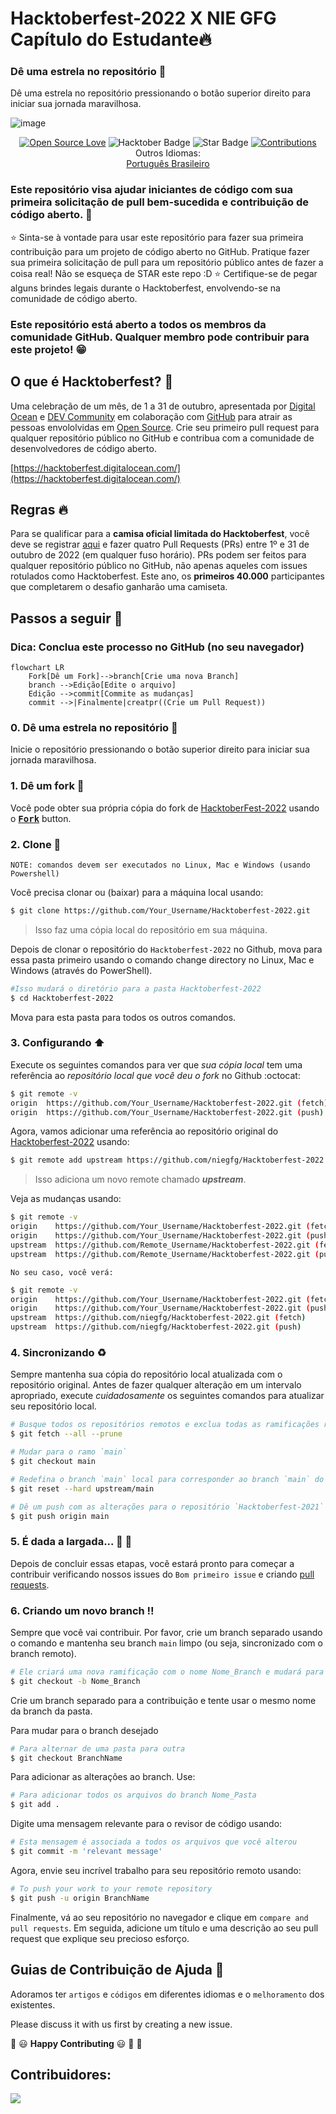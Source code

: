 # Hacktoberfest-2022 X NIE GFG Capítulo do Estudante🔥

### Dê uma estrela no repositório :star2:

Dê uma estrela no repositório pressionando o botão superior direito para iniciar sua jornada maravilhosa.

![image](https://user-images.githubusercontent.com/70385488/192114009-0830321a-d227-4a4d-8411-6c03b54d7ce6.png)

<div align="center">
<a href="https://github.com/niegfg/Hacktoberfest-2022"><img src="https://firstcontributions.github.io/open-source-badges/badges/open-source-v1/open-source.svg" alt="Open Source Love"/></a>
<img src="https://img.shields.io/badge/HacktoberFest-2022-blueviolet" alt="Hacktober Badge"/>
<img src="https://img.shields.io/static/v1?label=%E2%AD%90&message=If%20Useful&style=style=flat&color=BC4E99" alt="Star Badge"/>
<a href="https://github.com/niegfg/Hacktoberfest-2022/tree/main/contributors" ><img src="https://img.shields.io/badge/Contributions-welcome-green.svg?style=flat&logo=github" alt="Contributions" /></a>
</div>
<div align="center">
  <spam>Outros Idiomas:<span><br>
  <a href="/languages/pt-br.md">Português Brasileiro</a>
</div>

### Este repositório visa ajudar iniciantes de código com sua primeira solicitação de pull bem-sucedida e contribuição de código aberto. :partying_face:

:star: Sinta-se à vontade para usar este repositório para fazer sua primeira contribuição para um projeto de código aberto no GitHub. Pratique fazer sua primeira solicitação de pull para um repositório público antes de fazer a coisa real! Não se esqueça de STAR este repo :D
:star: Certifique-se de pegar alguns brindes legais durante o Hacktoberfest, envolvendo-se na comunidade de código aberto.

### Este repositório está aberto a todos os membros da comunidade GitHub. Qualquer membro pode contribuir para este projeto! :grin:

## O que é Hacktoberfest? :thinking:

Uma celebração de um mês, de 1 a 31 de outubro, apresentada por [Digital Ocean](https://hacktoberfest.digitalocean.com/) e [DEV Community](https://dev.to/) em colaboração com [GitHub](https://github.com/blog/2433-celebrate-open-source-this-october-with-hacktoberfest) para atrair as pessoas envololvidas em [Open Source](https://github.com/open-source). Crie seu primeiro pull request para qualquer repositório público no GitHub e contribua com a comunidade de desenvolvedores de código aberto.

[https://hacktoberfest.digitalocean.com/](https://hacktoberfest.digitalocean.com/)

## Regras :fire:


Para se qualificar para a **camisa oficial limitada do Hacktoberfest**, você deve se registrar [aqui](https://hacktoberfest.digitalocean.com/) e fazer quatro Pull Requests (PRs) entre 1º e 31 de outubro de 2022 (em qualquer fuso horário). PRs podem ser feitos para qualquer repositório público no GitHub, não apenas aqueles com issues rotulados como Hacktoberfest. Este ano, os **primeiros 40.000** participantes que completarem o desafio ganharão uma camiseta.
## Passos a seguir :scroll:

### Dica: Conclua este processo no GitHub (no seu navegador)

```mermaid
flowchart LR
    Fork[Dê um Fork]-->branch[Crie uma nova Branch]
    branch -->Edição[Edite o arquivo]
    Edição -->commit[Commite as mudanças]
    commit -->|Finalmente|creatpr((Crie um Pull Request))

```

### 0. Dê uma estrela no repositório :star2:

Inicie o repositório pressionando o botão superior direito para iniciar sua jornada maravilhosa.

### 1. Dê um fork :fork_and_knife:

Você pode obter sua própria cópia do fork de [HacktoberFest-2022](https://github.com/niegfg/Hacktoberfest-2022) usando o <a href="https://github.com/niegfg/Hacktoberfest-2022/new/master?readme=1#fork-destination-box"><kbd><b>Fork</b></kbd></a> button.

### 2. Clone :busts_in_silhouette:

`NOTE: comandos devem ser executados no Linux, Mac e Windows (usando Powershell)`

Você precisa clonar ou (baixar) para a máquina local usando:

```sh
$ git clone https://github.com/Your_Username/Hacktoberfest-2022.git
```

> Isso faz uma cópia local do repositório em sua máquina.

Depois de clonar o repositório do `Hacktoberfest-2022` no Github, mova para essa pasta primeiro usando o comando change directory no Linux, Mac e Windows (através do PowerShell).

```sh
#Isso mudará o diretório para a pasta Hacktoberfest-2022
$ cd Hacktoberfest-2022
```

Mova para esta pasta para todos os outros comandos.

### 3. Configurando :arrow_up:


Execute os seguintes comandos para ver que _sua cópia local_ tem uma referência ao _repositório local que você deu o fork_ no Github :octocat:
```sh
$ git remote -v
origin  https://github.com/Your_Username/Hacktoberfest-2022.git (fetch)
origin  https://github.com/Your_Username/Hacktoberfest-2022.git (push)
```

Agora, vamos adicionar uma referência ao repositório original do [Hacktoberfest-2022](https://github.com/niegfg/Hacktoberfest-2022/) usando:

```sh
$ git remote add upstream https://github.com/niegfg/Hacktoberfest-2022.git
```

> Isso adiciona um novo remote chamado **_upstream_**.

Veja as mudanças usando:

```sh
$ git remote -v
origin    https://github.com/Your_Username/Hacktoberfest-2022.git (fetch)
origin    https://github.com/Your_Username/Hacktoberfest-2022.git (push)
upstream  https://github.com/Remote_Username/Hacktoberfest-2022.git (fetch)
upstream  https://github.com/Remote_Username/Hacktoberfest-2022.git (push)
```

`No seu caso, você verá:`

```sh
$ git remote -v
origin    https://github.com/Your_Username/Hacktoberfest-2022.git (fetch)
origin    https://github.com/Your_Username/Hacktoberfest-2022.git (push)
upstream  https://github.com/niegfg/Hacktoberfest-2022.git (fetch)
upstream  https://github.com/niegfg/Hacktoberfest-2022.git (push)
```

### 4. Sincronizando :recycle:

Sempre mantenha sua cópia do repositório local atualizada com o repositório original.
Antes de fazer qualquer alteração  em um intervalo apropriado, execute _cuidadosamente_ os seguintes comandos para atualizar seu repositório local.

```sh
# Busque todos os repositórios remotos e exclua todas as ramificações remotas excluídas
$ git fetch --all --prune

# Mudar para o ramo `main`
$ git checkout main

# Redefina o branch `main` local para corresponder ao branch `main` do repositório `upstream`
$ git reset --hard upstream/main

# Dê um push com as alterações para o repositório `Hacktoberfest-2021` que você deu um fork 
$ git push origin main
```

### 5. É dada a largada... :turtle: :rabbit2:

Depois de concluir essas etapas, você estará pronto para começar a contribuir verificando nossos issues do `Bom primeiro issue` e criando [pull requests](https://github.com/niegfg/Hacktoberfest-2022/pulls).

### 6. Criando um novo branch :bangbang:

Sempre que você vai contribuir. Por favor, crie um branch separado usando o comando e mantenha seu branch `main` limpo (ou seja, sincronizado com o branch remoto).

```sh
# Ele criará uma nova ramificação com o nome Nome_Branch e mudará para a ramificação Nome_Pasta
$ git checkout -b Nome_Branch
```

Crie um branch separado para a contribuição e tente usar o mesmo nome da branch da pasta.

Para mudar para o branch desejado

```sh
# Para alternar de uma pasta para outra
$ git checkout BranchName
```

Para adicionar as alterações ao branch. Use:

```sh
# Para adicionar todos os arquivos do branch Nome_Pasta
$ git add .
```
Digite uma mensagem relevante para o revisor de código usando:

```sh
# Esta mensagem é associada a todos os arquivos que você alterou
$ git commit -m 'relevant message'
```

Agora, envie seu incrível trabalho para seu repositório remoto usando:
```sh
# To push your work to your remote repository
$ git push -u origin BranchName
```

Finalmente, vá ao seu repositório no navegador e clique em `compare and pull requests`.
Em seguida, adicione um título e uma descrição ao seu pull request que explique seu precioso esforço.

## Guias de Contribuição de Ajuda :crown:

Adoramos ter `artigos` e `códigos` em diferentes idiomas e o `melhoramento` dos existentes.

Please discuss it with us first by creating a new issue.

:tada: :smiley: **Happy Contributing** :smiley: :confetti_ball: :tada:

## Contribuidores:

<a href="https://github.com/niegfg/Hacktoberfest-2022/graphs/contributors">
  <img src="https://contrib.rocks/image?repo=niegfg/Hacktoberfest-2022" />
</a>
